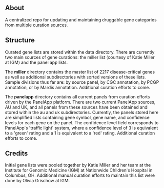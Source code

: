 ## About
A centralized repo for updating and maintaining druggable gene categories from multiple curation sources.

## Structure
Curated gene lists are stored within the data directory. There are currently two main sources of gene curations: the miller list (courtesy of Katie Miller at IGM) and the panel app lists. 

The **miller** directory contains the master list of 2217 disease-critical genes as well as additional subdirectories with sorted versions of these lists. Sample divisions thus far are: by source panel, by CGC annotation, by PCGP annotation, or by Mardis annotation. Additional curation efforts to come.

The **panelapp** directory contains all current panels from curation efforts driven by the PanelApp platform. There are two current PanelApp sources, AU and UK, and all panels from these sources have been obtained and stored within the au and uk subdirectories. Currently, the panels stored here are simplified lists containing gene symbol, gene name, and confidence levels for each gene on the panel. The confidence level field corresponds to PanelApp's 'traffic light' system, where a confidence level of 3 is equivalent to a 'green' rating and a 1 is equivalent to a 'red' rating. Additional curation efforts to come.

## Credits
Initial gene lists were pooled together by Katie Miller and her team at the Institute for Genomic Medicine (IGM) at Nationwide Children's Hospital in Columbus, OH. Additional manual curation efforts to maintain this list were done by Olivia Grischow at IGM. 
